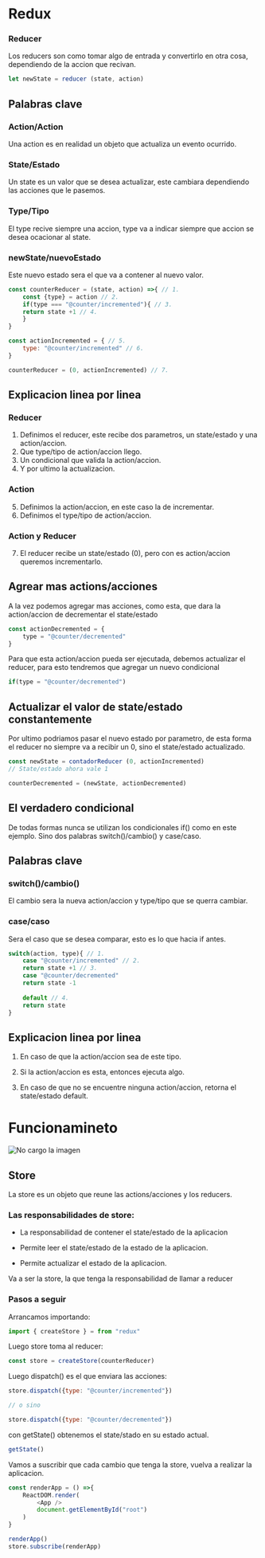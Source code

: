 # Redux


### **Reducer**

Los reducers son como tomar algo de entrada y convertirlo en otra cosa, dependiendo de la accion que recivan.

``` JavaScript
let newState = reducer (state, action)
```

## Palabras clave

### **Action/Action**

Una action es en realidad un objeto que actualiza un evento ocurrido.

### **State/Estado**

Un state es un valor que se desea actualizar, este cambiara dependiendo las acciones que le pasemos.

### **Type/Tipo**

El type recive siempre una accion, type va a indicar siempre que accion se desea ocacionar al state.

### **newState/nuevoEstado**

Este nuevo estado sera el que va a contener al nuevo valor.

``` JavaScript
const counterReducer = (state, action) =>{ // 1.
    const {type} = action // 2.
    if(type === "@counter/incremented"){ // 3. 
    return state +1 // 4.
    }
}

const actionIncremented = { // 5.
    type: "@counter/incremented" // 6.
}

counterReducer = (0, actionIncremented) // 7.
```

## Explicacion linea por linea

### **Reducer**

1) Definimos el reducer, este recibe dos parametros, un state/estado y una action/accion.
2) Que type/tipo de action/accion llego.
3) Un condicional que valida la action/accion.
4) Y por ultimo la actualizacion.

### **Action**

5) Definimos la action/accion, en este caso la de incrementar.
6) Definimos el type/tipo de action/accion.

### **Action y Reducer**

7) El reducer recibe un state/estado (0), pero con es action/accion queremos incrementarlo.

## Agrear mas actions/acciones

A la vez podemos agregar mas acciones, como esta, que dara la action/accion de decrementar el state/estado

``` JavaScript
const actionDecremented = {
    type = "@counter/decremented"
}
```

Para que esta action/accion pueda ser ejecutada, debemos actualizar el reducer, para esto tendremos que agregar un nuevo condicional

``` JavaScript
if(type = "@counter/decremented")
```

## Actualizar el valor de state/estado constantemente

Por ultimo podriamos pasar el nuevo estado por parametro, de esta forma el reducer no siempre va a recibir un 0, sino el state/estado actualizado.

``` JavaScript
const newState = contadorReducer (0, actionIncremented) 
// State/estado ahora vale 1

counterDecremented = (newState, actionDecremented)
```

## El verdadero condicional

De todas formas nunca se utilizan los condicionales if() como en este ejemplo. Sino dos palabras switch()/cambio() y case/caso.

## Palabras clave

### **switch()/cambio**()

El cambio sera la nueva action/accion y type/tipo que se querra cambiar.

### **case/caso**

Sera el caso que se desea comparar, esto es lo que hacia if antes.

``` JavaScript
switch(action, type){ // 1.
    case "@counter/incremented" // 2.
    return state +1 // 3.
    case "@counter/decremented"
    return state -1
    
    default // 4.
    return state
}
```

## Explicacion linea por linea

1) En caso de que la action/accion sea de este tipo.

2) Si la action/accion es esta, entonces ejecuta algo. 

3) En caso de que no se encuentre ninguna action/accion, retorna el state/estado default.

# Funcionamineto


![No cargo la imagen](https://www.freecodecamp.org/news/content/images/2022/06/2.png)

## **Store**

La store es un objeto que reune las actions/acciones y los reducers.

### **Las responsabilidades de store:**

- La responsabilidad de contener el state/estado de la aplicacion

- Permite leer el state/estado de la estado de la aplicacion.

- Permite actualizar el estado de la aplicacion.

Va a ser la store, la que tenga la responsabilidad de llamar a reducer

### **Pasos a seguir**

Arrancamos importando:
``` JavaScript
import { createStore } = from "redux"
```

Luego store toma al reducer:

``` JavaScript
const store = createStore(counterReducer)
```

Luego dispatch() es el que enviara las acciones:

``` JavaScript
store.dispatch({type: "@counter/incremented"})

// o sino

store.dispatch({type: "@counter/decremented"})
```

con getState() obtenemos el state/stado en su estado actual.

``` JavaScript
getState()
```

Vamos a suscribir que cada cambio que tenga la store, vuelva a realizar la aplicacion.

``` JavaScript
const renderApp = () =>{
    ReactDOM.render(
        <App />
        document.getElementById("root")
    )
}

renderApp()
store.subscribe(renderApp)
```

